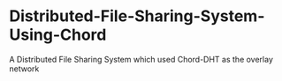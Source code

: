 # Distributed-File-Sharing-System-Using-Chord
A Distributed File Sharing System which used Chord-DHT as the overlay network
